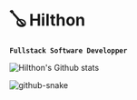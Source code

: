 # 🪕 Hilthon
  
**`Fullstack Software Developper`**

![Hilthon's Github stats](https://github-readme-stats.vercel.app/api?username=hilthontt&show_icons=true&theme=radical)

<picture>
  <source media="(prefers-color-scheme: dark)" srcset="https://github.com/HilthonTT/HilthonTT/assets/118371200/b45df2a6-ee23-4379-ae10-5518ea09360e" />
  <source media="(prefers-color-scheme: light)" srcset="https://github.com/HilthonTT/HilthonTT/assets/118371200/a5d9352c-247c-42cb-9956-0047fb2e5ea4" />
  <img alt="github-snake" src="https://github.com/HilthonTT/HilthonTT/assets/118371200/b45df2a6-ee23-4379-ae10-5518ea09360e" />
</picture>

